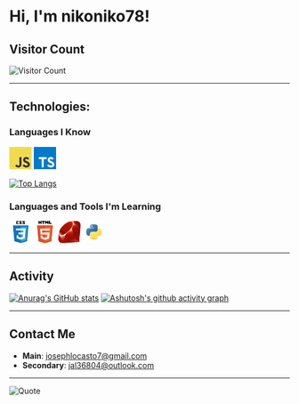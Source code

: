 # Hi, I'm nikoniko78!

## Visitor Count
![Visitor Count](https://profile-counter.glitch.me/nikoniko78/count.svg)

---

## Technologies:

### Languages I Know
<p>
  <img src="https://raw.githubusercontent.com/github/explore/main/topics/javascript/javascript.png" alt="JavaScript" width="40" height="40"/>
  <img src="https://raw.githubusercontent.com/github/explore/main/topics/typescript/typescript.png" alt="TypeScript" width="40" height="40"/>
</p>

[![Top Langs](https://github-readme-stats.vercel.app/api/top-langs/?username=nikoniko78&layout=compact&theme=dark)](https://github.com/anuraghazra/github-readme-stats)

### Languages and Tools I'm Learning
<p>
  <img src="https://raw.githubusercontent.com/github/explore/main/topics/css/css.png" alt="CSS" width="40" height="40"/>
  <img src="https://raw.githubusercontent.com/github/explore/main/topics/html/html.png" alt="HTML" width="40" height="40"/>
  <img src="https://raw.githubusercontent.com/github/explore/main/topics/ruby/ruby.png" alt="Ruby" width="40" height="40"/>
  <img src="https://raw.githubusercontent.com/github/explore/main/topics/python/python.png" alt="Python" width="40" height="40"/>
</p>

---

## Activity
[![Anurag's GitHub stats](https://github-readme-stats.vercel.app/api?username=nikoniko78&show_icons=true&theme=dark)](https://github.com/anuraghazra/github-readme-stats) 
[![Ashutosh's github activity graph](https://github-readme-activity-graph.vercel.app/graph?username=nikoniko78&theme=react-dark)](https://github.com/Ashutosh00710/github-readme-activity-graph)

---

## Contact Me
- **Main**: josephlocasto7@gmail.com
- **Secondary**: jal36804@outlook.com

---

![Quote](https://quotes-github-readme.vercel.app/api?type=horizontal&theme=dark)
